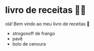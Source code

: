  # livro de receitas :woman_cook: #

olá! Bem vindo ao meu livro de receitas :book:

- strogonoff de frango
- pavê
- bolo de cenoura

 
